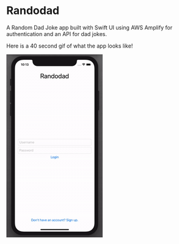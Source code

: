 # Randodad
A Random Dad Joke app built with Swift UI using AWS Amplify for authentication and an API for dad jokes.

Here is a 40 second gif of what the app looks like!

![](Randodad.gif)